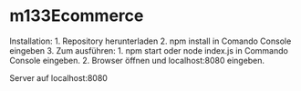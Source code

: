 # m133Ecommerce
Installation:
    1. Repository herunterladen
    2. npm install in Comando Console eingeben
    3. Zum ausführen:
        1. npm start oder node index.js in Commando Console eingeben.
        2. Browser öffnen und localhost:8080 eingeben.

Server auf localhost:8080